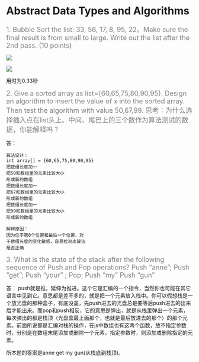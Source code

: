 # Abstract Data Types and Algorithms
<p1><font color = "gray" size = "4">1. Bubble Sort the list: 33, 56, 17, 8, 95, 22。Make sure the final result is from small to large. Write out the list after the 2nd pass. (10 points) </font></p1>

![](https://ws1.sinaimg.cn/large/007psiIqgy1fxmun2k5fbj30p50epjsb.jpg)

![](https://ws1.sinaimg.cn/large/007psiIqgy1fxmumvpfurj30n003w744.jpg)

用时为0.33秒

<p1><font color = "gray" size = "4">2. Give a sorted array as list={60,65,75,80,90,95}. Design an algorithm to insert the value of x into the sorted array. Then test the algorithm with value 50,67,99. 思考：为什么选择插入点在list头上、中间、尾巴上的三个数作为算法测试的数据，你能解释吗？</font></p1>

答：
    
    算法设计：
    int array[] = {60,65,75,80,90,95}
    把数组长度加一
    把50和数组里的元素比较大小
    形成新的数组
    把数组长度加一
    把67和数组里的元素比较大小
    形成新的数组
    把数组长度加一
    把99和数组里的元素比较大小
    形成新的数组

    解释原因：
    因为位于第0个位置和最后一个位置，对
    于数组长度的变化敏感，容易检测出算法
    是否正确


<p1><font color = "gray" size = "4">3. What is the state of the stack after the following sequence of Push and Pop operations? Push “anne”; Push “get”; Push “your” ; Pop; Push “my” Push “gun”</font></p1>

答：
push就是推，延伸为推进。这个它是汇编的一个指令，当然你也可能在其它语言中见到它。意思都是差不多的，就是把一个元素放入栈中。你可以假想栈是一个放光盘的那种盒子，有底没盖，先push进去的光盘总是要等后push进去的出来后才能出来。而pop和push相反，它的意思是弹出，就是从栈里弹出一个元素，每次弹出的都是栈顶（光盘盒最上面那个，也就是最后放进去的那个）的那个元素。前面所说都是汇编对栈的操作，在js中数组也有这两个函数，放不指定参数时，分别是在数组末尾添加或删除一个元素，指定参数时，则添加或删除指定的元素。 

所本题的答案是anne get my gun(从栈底到栈顶)。